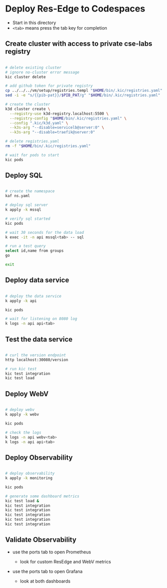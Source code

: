 # Deploy Res-Edge to Codespaces

- Start in this directory
- `<tab>` means press the tab key for completion

## Create cluster with access to private cse-labs registry

```bash

# delete existing cluster
# ignore no-cluster error message
kic cluster delete

# add github token for private registry
cp ../../../vm/setup/registries.templ "$HOME/bin/.kic/registries.yaml"
sed -i -e "s/{{pib-pat}}/$PIB_PAT/g" "$HOME/bin/.kic/registries.yaml"

# create the cluster
k3d cluster create \
  --registry-use k3d-registry.localhost:5500 \
  --registry-config "$HOME/bin/.kic/registries.yaml" \
  --config ".kic/k3d.yaml" \
  --k3s-arg "--disable=servicelb@server:0" \
  --k3s-arg "--disable=traefik@server:0"

# delete registries.yaml
rm -f "$HOME/bin/.kic/registries.yaml"

# wait for pods to start
kic pods

```

## Deploy SQL

```bash

# create the namespace
kaf ns.yaml

# deploy sql server
k apply -k mssql

# verify sql started
kic pods

# wait 30 seconds for the data load
k exec -it -n api mssql<tab> -- sql

# run a test query
select id,name from groups
go

exit

```

## Deploy data service

```bash

# deploy the data service
k apply -k api

kic pods

# wait for listening on 8080 log
k logs -n api api<tab>

```

## Test the data service

```bash

# curl the version endpoint
http localhost:30080/version

# run kic test
kic test integration
kic test load

```

## Deploy WebV

```bash

# deploy webv
k apply -k webv

kic pods

# check the logs
k logs -n api webv<tab>
k logs -n api api<tab>

```

## Deploy Observability

```bash

# deploy observability
k apply -k monitoring

kic pods

# generate some dashboard metrics
kic test load &
kic test integration
kic test integration
kic test integration
kic test integration
kic test integration

```

## Validate Observability

- use the ports tab to open Prometheus
  - look for custom ResEdge and WebV metrics

- use the ports tab to open Grafana
  - look at both dashboards
